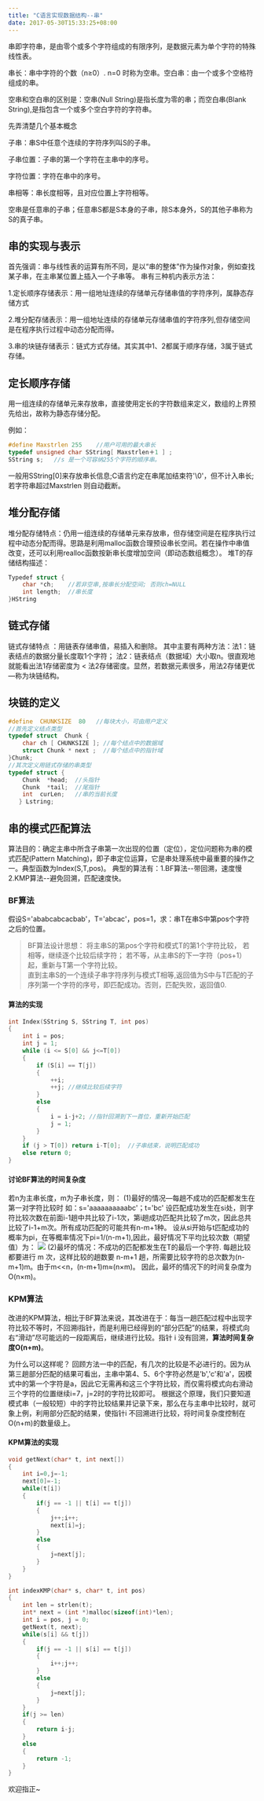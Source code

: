 ```yaml
---
title: "C语言实现数据结构--串"
date: 2017-05-30T15:33:25+08:00
---
```

串即字符串，是由零个或多个字符组成的有限序列，是数据元素为单个字符的特殊线性表。

串长：串中字符的个数（n≥0）. n=0 时称为空串。空白串：由一个或多个空格符组成的串。

空串和空白串的区别是：空串(Null String)是指长度为零的串；而空白串(Blank String),是指包含一个或多个空白字符的字符串。
<!--more-->
先弄清楚几个基本概念

子串：串S中任意个连续的字符序列叫S的子串。

子串位置：子串的第一个字符在主串中的序号。

字符位置：字符在串中的序号。

串相等：串长度相等，且对应位置上字符相等。

空串是任意串的子串；任意串S都是S本身的子串，除S本身外，S的其他子串称为S的真子串。

## 串的实现与表示
首先强调：串与线性表的运算有所不同，是以“串的整体”作为操作对象，例如查找某子串，在主串某位置上插入一个子串等。
串有三种机内表示方法：

1.定长顺序存储表示：用一组地址连续的存储单元存储串值的字符序列，属静态存储方式

2.堆分配存储表示：用一组地址连续的存储单元存储串值的字符序列,但存储空间是在程序执行过程中动态分配而得。

3.串的块链存储表示：链式方式存储。其实其中1、2都属于顺序存储，3属于链式存储。

## 定长顺序存储
用一组连续的存储单元来存放串，直接使用定长的字符数组来定义，数组的上界预先给出，故称为静态存储分配。

例如：
```C
#define Maxstrlen 255    //用户可用的最大串长
typedef unsigned char SString[ Maxstrlen＋1 ] ;   
SString s;   //s 是一个可容纳255个字符的顺序串。
```
一般用SString[0]来存放串长信息;C语言约定在串尾加结束符'\0'，但不计入串长;若字符串超过Maxstrlen 则自动截断。

## 堆分配存储
堆分配存储特点：仍用一组连续的存储单元来存放串，但存储空间是在程序执行过程中动态分配而得。思路是利用malloc函数合理预设串长空间。若在操作中串值改变，还可以利用realloc函数按新串长度增加空间（即动态数组概念）。
堆T的存储结构描述：
```C
Typedef struct {
    char *ch;    //若非空串,按串长分配空间; 否则ch=NULL
    int length;  //串长度
}HString

```
## 链式存储
链式存储特点 ：用链表存储串值，易插入和删除。
其中主要有两种方法：法1：链表结点的数据分量长度取1个字符； 法2：链表结点（数据域）大小取n。很直观地就能看出法1存储密度为 < 法2存储密度。显然，若数据元素很多，用法2存储更优—称为块链结构。

## 块链的定义
```C
#define  CHUNKSIZE  80   //每块大小，可由用户定义
//首先定义结点类型
typedef struct  Chunk {
    char ch [ CHUNKSIZE ]; //每个结点中的数据域
    struct Chunk * next ;  //每个结点中的指针域
}Chunk;
//其次定义用链式存储的串类型
typedef struct {
    Chunk  *head;  //头指针
    Chunk  *tail;  //尾指针
    int  curLen;   //串的当前长度
   } Lstring;
```

## 串的模式匹配算法
算法目的：确定主串中所含子串第一次出现的位置（定位），定位问题称为串的模式匹配(Pattern Matching)，即子串定位运算，它是串处理系统中最重要的操作之一。典型函数为Index(S,T,pos)。
典型的算法有：1.BF算法--带回溯，速度慢 2.KMP算法--避免回溯，匹配速度快。

### BF算法
假设S='ababcabcacbab'，T='abcac'，pos=1，求：串T在串S中第pos个字符之后的位置。

> BF算法设计思想：
将主串S的第pos个字符和模式T的第1个字符比较，
若相等，继续逐个比较后续字符；
若不等，从主串S的下一字符（pos+1）起，重新与T第一个字符比较。  
直到主串S的一个连续子串字符序列与模式T相等,返回值为S中与T匹配的子序列第一个字符的序号，即匹配成功。否则，匹配失败，返回值0.

#### 算法的实现
```C
int Index(SString S, SString T, int pos)
{    
    int i = pos;
    int j = 1;
    while (i <= S[0] && j<=T[0])
    {
        if (S[i] == T[j])
        {
            ++i;
            ++j; //继续比较后续字符
        }
        else
        {
            i = i-j+2; //指针回溯到下一首位，重新开始匹配
            j = 1;
        }
    }
    if (j > T[0]) return i-T[0];  //子串结束，说明匹配成功
    else return 0;
}

```
#### 讨论BF算法的时间复杂度
若n为主串长度，m为子串长度，则：
(1)最好的情况—每趟不成功的匹配都发生在第一对字符比较时
如：s='aaaaaaaaaabc'；t='bc'
设匹配成功发生在si处，则字符比较次数在前面i-1趟中共比较了i-1次，第i趟成功匹配共比较了m次，因此总共比较了i-1+m次。所有成功匹配的可能共有n-m+1种。
设从si开始与t匹配成功的概率为pi，在等概率情况下pi=1/(n-m+1),因此，最好情况下平均比较次数（期望值）为：
![](http://ojzeprg7w.bkt.clouddn.com/%E4%B8%B21.JPG)
(2)最坏的情况：不成功的匹配都发生在T的最后一个字符.
每趟比较都要进行 m 次，这样比较的趟数要 n-m+1 趟，所需要比较字符的总次数为(n-m+1)m。由于m<<n，(n-m+1)m≈(n×m)。
因此，最坏的情况下的时间复杂度为 O(n×m)。

### KPM算法
改进的KPM算法，相比于BF算法来说，其改进在于：每当一趟匹配过程中出现字符比较不等时，不回溯i指针，而是利用已经得到的“部分匹配”的结果，将模式向右“滑动”尽可能远的一段距离后，继续进行比较。指针 i 没有回溯，**算法时间复杂度O(n+m)**。

为什么可以这样呢？
回顾方法一中的匹配，有几次的比较是不必进行的。因为从第三趟部分匹配的结果可看出，主串中第4、5、6个字符必然是’b','c'和'a'，因模式中的第一个字符是a，因此它无需再和这三个字符比较，而仅需将模式向右滑动三个字符的位置继续i=7，j=2时的字符比较即可。
根据这个原理，我们只要知道模式串（一般较短）中的字符比较结果并记录下来，那么在与主串中比较时，就可象上例，利用部分匹配的结果，使指针i 不回溯进行比较，将时间复杂度控制在O(n+m)的数量级上。

#### KPM算法的实现
```C
void getNext(char* t, int next[])
{
    int i=0,j=-1;
    next[0]=-1;
    while(t[i])
    {
        if(j == -1 || t[i] == t[j])
        {
            j++;i++;
            next[i]=j;
        }
        else
        {
            j=next[j];
        }
    }
}

int indexKMP(char* s, char* t, int pos)
{
    int len = strlen(t);
    int* next = (int *)malloc(sizeof(int)*len);
    int i = pos, j = 0;
    getNext(t, next);
    while(s[i] && t[j])
    {
        if(j == -1 || s[i] == t[j])
        {
            i++;j++;
        }
        else
        {
            j=next[j];
        }
    }
    if(j >= len)
    {
        return i-j;
    }
    else
    {
        return -1;
    }
}
```
欢迎指正~
